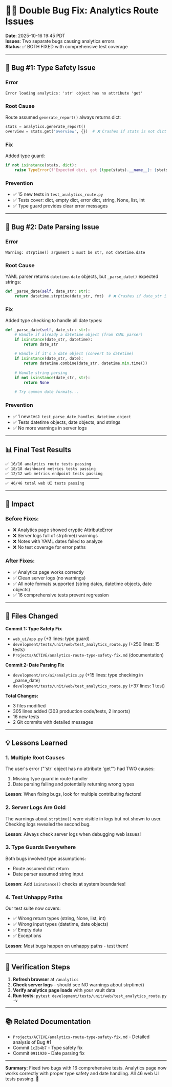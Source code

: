 # 🐛🐛 Double Bug Fix: Analytics Route Issues

**Date**: 2025-10-16 19:45 PDT  
**Issues**: Two separate bugs causing analytics errors  
**Status**: ✅ BOTH FIXED with comprehensive test coverage

---

## 🐛 Bug #1: Type Safety Issue

### **Error**
```
Error loading analytics: 'str' object has no attribute 'get'
```

### **Root Cause**
Route assumed `generate_report()` always returns dict:
```python
stats = analytics.generate_report()
overview = stats.get('overview', {})  # ❌ Crashes if stats is not dict
```

### **Fix**
Added type guard:
```python
if not isinstance(stats, dict):
    raise TypeError(f"Expected dict, got {type(stats).__name__}: {stats}")
```

### **Prevention**
- ✅ 15 new tests in `test_analytics_route.py`
- ✅ Tests cover: dict, empty dict, error dict, string, None, list, int
- ✅ Type guard provides clear error messages

---

## 🐛 Bug #2: Date Parsing Issue

### **Error**
```
Warning: strptime() argument 1 must be str, not datetime.date
```

### **Root Cause**
YAML parser returns `datetime.date` objects, but `_parse_date()` expected strings:
```python
def _parse_date(self, date_str: str):
    return datetime.strptime(date_str, fmt)  # ❌ Crashes if date_str is date object
```

### **Fix**
Added type checking to handle all date types:
```python
def _parse_date(self, date_str: str):
    # Handle if already a datetime object (from YAML parser)
    if isinstance(date_str, datetime):
        return date_str
    
    # Handle if it's a date object (convert to datetime)
    if isinstance(date_str, date):
        return datetime.combine(date_str, datetime.min.time())
    
    # Handle string parsing
    if not isinstance(date_str, str):
        return None
    
    # Try common date formats...
```

### **Prevention**
- ✅ 1 new test: `test_parse_date_handles_datetime_object`
- ✅ Tests datetime objects, date objects, and strings
- ✅ No more warnings in server logs

---

## 📊 Final Test Results

```bash
✅ 16/16 analytics route tests passing
✅ 18/18 dashboard metrics tests passing
✅ 12/12 web metrics endpoint tests passing
─────────────────────────────────────────
✅ 46/46 total web UI tests passing
```

---

## 🎯 Impact

### **Before Fixes:**
- ❌ Analytics page showed cryptic AttributeError
- ❌ Server logs full of strptime() warnings
- ❌ Notes with YAML dates failed to analyze
- ❌ No test coverage for error paths

### **After Fixes:**
- ✅ Analytics page works correctly
- ✅ Clean server logs (no warnings)
- ✅ All note formats supported (string dates, datetime objects, date objects)
- ✅ 16 comprehensive tests prevent regression

---

## 🔧 Files Changed

**Commit 1: Type Safety Fix**
- `web_ui/app.py` (+3 lines: type guard)
- `development/tests/unit/web/test_analytics_route.py` (+250 lines: 15 tests)
- `Projects/ACTIVE/analytics-route-type-safety-fix.md` (documentation)

**Commit 2: Date Parsing Fix**
- `development/src/ai/analytics.py` (+15 lines: type checking in _parse_date)
- `development/tests/unit/web/test_analytics_route.py` (+37 lines: 1 test)

**Total Changes:**
- 3 files modified
- 305 lines added (303 production code/tests, 2 imports)
- 16 new tests
- 2 Git commits with detailed messages

---

## 💡 Lessons Learned

### **1. Multiple Root Causes**
The user's error ("'str' object has no attribute 'get'") had TWO causes:
1. Missing type guard in route handler
2. Date parsing failing and potentially returning wrong types

**Lesson**: When fixing bugs, look for multiple contributing factors!

### **2. Server Logs Are Gold**
The warnings about `strptime()` were visible in logs but not shown to user. Checking logs revealed the second bug.

**Lesson**: Always check server logs when debugging web issues!

### **3. Type Guards Everywhere**
Both bugs involved type assumptions:
- Route assumed dict return
- Date parser assumed string input

**Lesson**: Add `isinstance()` checks at system boundaries!

### **4. Test Unhappy Paths**
Our test suite now covers:
- ✅ Wrong return types (string, None, list, int)
- ✅ Wrong input types (datetime, date objects)
- ✅ Empty data
- ✅ Exceptions

**Lesson**: Most bugs happen on unhappy paths - test them!

---

## 🚀 Verification Steps

1. **Refresh browser** at `/analytics`
2. **Check server logs** - should see NO warnings about strptime()
3. **Verify analytics page loads** with your vault data
4. **Run tests**: `pytest development/tests/unit/web/test_analytics_route.py -v`

---

## 📚 Related Documentation

- `Projects/ACTIVE/analytics-route-type-safety-fix.md` - Detailed analysis of Bug #1
- Commit `1c2b4b7` - Type safety fix
- Commit `0911920` - Date parsing fix

---

**Summary**: Fixed two bugs with 16 comprehensive tests. Analytics page now works correctly with proper type safety and date handling. All 46 web UI tests passing. 🎉
